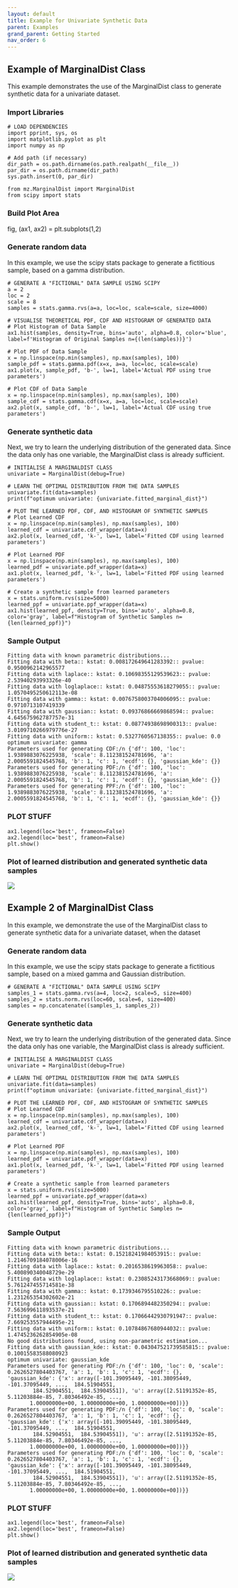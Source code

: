 ```yaml
---
layout: default
title: Example for Univariate Synthetic Data
parent: Examples
grand_parent: Getting Started
nav_order: 6
---
```


## Example of MarginalDist Class
This example demonstrates the use of the MarginalDist class to generate synthetic data for a univariate dataset.

### Import Libraries
```
# LOAD DEPENDENCIES
import pprint, sys, os
import matplotlib.pyplot as plt
import numpy as np

# Add path (if necessary)
dir_path = os.path.dirname(os.path.realpath(__file__))
par_dir = os.path.dirname(dir_path)
sys.path.insert(0, par_dir)

from mz.MarginalDist import MarginalDist
from scipy import stats
```

### Build Plot Area
fig, (ax1, ax2) = plt.subplots(1,2)

### Generate random data
In this example, we use the scipy stats package to generate a fictitious sample, based on a gamma distribution.
```
# GENERATE A "FICTIONAL" DATA SAMPLE USING SCIPY
a = 2
loc = 2
scale = 8
samples = stats.gamma.rvs(a=a, loc=loc, scale=scale, size=4000)

# VISUALISE THEORETICAL PDF, CDF AND HISTOGRAM OF GENERATED DATA
# Plot Histogram of Data Sample
ax1.hist(samples, density=True, bins='auto', alpha=0.8, color='blue', label=f'Histogram of Original Samples n={(len(samples))}')

# Plot PDF of Data Sample
x = np.linspace(np.min(samples), np.max(samples), 100)
sample_pdf = stats.gamma.pdf(x=x, a=a, loc=loc, scale=scale)
ax1.plot(x, sample_pdf, 'b-', lw=1, label='Actual PDF using true parameters')

# Plot CDF of Data Sample
x = np.linspace(np.min(samples), np.max(samples), 100)
sample_cdf = stats.gamma.cdf(x=x, a=a, loc=loc, scale=scale)
ax2.plot(x, sample_cdf, 'b-', lw=1, label='Actual CDF using true parameters')
```

### Generate synthetic data
Next, we try to learn the underlying distribution of the generated data. Since the data only has one variable, the MarginalDist class is already sufficient.
```
# INITIALISE A MARGINALDIST CLASS
univariate = MarginalDist(debug=True)

# LEARN THE OPTIMAL DISTRIBUTION FROM THE DATA SAMPLES
univariate.fit(data=samples)
print(f"optimum univariate: {univariate.fitted_marginal_dist}")

# PLOT THE LEARNED PDF, CDF, AND HISTOGRAM OF SYNTHETIC SAMPLES
# Plot Learned CDF
x = np.linspace(np.min(samples), np.max(samples), 100)
learned_cdf = univariate.cdf_wrapper(data=x)
ax2.plot(x, learned_cdf, 'k-', lw=1, label='Fitted CDF using learned parameters')

# Plot Learned PDF
x = np.linspace(np.min(samples), np.max(samples), 100)
learned_pdf = univariate.pdf_wrapper(data=x)
ax1.plot(x, learned_pdf, 'k-', lw=1, label='Fitted PDF using learned parameters')

# Create a synthetic sample from learned parameters
x = stats.uniform.rvs(size=5000)
learned_ppf = univariate.ppf_wrapper(data=x)
ax1.hist(learned_ppf, density=True, bins='auto', alpha=0.8, color='gray', label=f"Histogram of Synthetic Samples n={len(learned_ppf)}")
```

### Sample Output
```
Fitting data with known parametric distributions...
Fitting data with beta:: kstat: 0.008172649641283392:: pvalue: 0.9500962142965577
Fitting data with laplace:: kstat: 0.10698355129539623:: pvalue: 2.53940293993326e-40
Fitting data with loglaplace:: kstat: 0.04875553618279055:: pvalue: 1.0570495250612113e-08
Fitting data with gamma:: kstat: 0.0076758003704006095:: pvalue: 0.9710713107419339
Fitting data with gaussian:: kstat: 0.09376866669868594:: pvalue: 4.645675962787757e-31
Fitting data with student_t:: kstat: 0.08774938698900313:: pvalue: 3.0109710266979776e-27
Fitting data with uniform:: kstat: 0.5327760567138355:: pvalue: 0.0
optimum univariate: gamma
Parameters used for generating CDF:/n {'df': 100, 'loc': 1.9389883076225938, 'scale': 8.112381524781696, 'a': 2.0005591824545768, 'b': 1, 'c': 1, 'ecdf': {}, 'gaussian_kde': {}}
Parameters used for generating PDF:/n {'df': 100, 'loc': 1.9389883076225938, 'scale': 8.112381524781696, 'a': 2.0005591824545768, 'b': 1, 'c': 1, 'ecdf': {}, 'gaussian_kde': {}}
Parameters used for generating PPF:/n {'df': 100, 'loc': 1.9389883076225938, 'scale': 8.112381524781696, 'a': 2.0005591824545768, 'b': 1, 'c': 1, 'ecdf': {}, 'gaussian_kde': {}}
```

### PLOT STUFF
```
ax1.legend(loc='best', frameon=False)
ax2.legend(loc='best', frameon=False)
plt.show()
```

### Plot of learned distribution and generated synthetic data samples
![](../../assets/img/univariate_example_1.png)

## Example 2 of MarginalDist Class
In this example, we demonstrate the use of the MarginalDist class to generate synthetic data for a univariate dataset, when the dataset

### Generate random data
In this example, we use the scipy stats package to generate a fictitious sample, based on a mixed gamma and Gaussian distribution.
```
# GENERATE A "FICTIONAL" DATA SAMPLE USING SCIPY
samples_1 = stats.gamma.rvs(a=4, loc=2, scale=5, size=400)
samples_2 = stats.norm.rvs(loc=60, scale=6, size=400)
samples = np.concatenate((samples_1, samples_2))
```

### Generate synthetic data
Next, we try to learn the underlying distribution of the generated data. Since the data only has one variable, the MarginalDist class is already sufficient.
```
# INITIALISE A MARGINALDIST CLASS
univariate = MarginalDist(debug=True)

# LEARN THE OPTIMAL DISTRIBUTION FROM THE DATA SAMPLES
univariate.fit(data=samples)
print(f"optimum univariate: {univariate.fitted_marginal_dist}")

# PLOT THE LEARNED PDF, CDF, AND HISTOGRAM OF SYNTHETIC SAMPLES
# Plot Learned CDF
x = np.linspace(np.min(samples), np.max(samples), 100)
learned_cdf = univariate.cdf_wrapper(data=x)
ax2.plot(x, learned_cdf, 'k-', lw=1, label='Fitted CDF using learned parameters')

# Plot Learned PDF
x = np.linspace(np.min(samples), np.max(samples), 100)
learned_pdf = univariate.pdf_wrapper(data=x)
ax1.plot(x, learned_pdf, 'k-', lw=1, label='Fitted PDF using learned parameters')

# Create a synthetic sample from learned parameters
x = stats.uniform.rvs(size=5000)
learned_ppf = univariate.ppf_wrapper(data=x)
ax1.hist(learned_ppf, density=True, bins='auto', alpha=0.8, color='gray', label=f"Histogram of Synthetic Samples n={len(learned_ppf)}")
```

### Sample Output
```
Fitting data with known parametric distributions...
Fitting data with beta:: kstat: 0.15218241984053915:: pvalue: 1.2146709184078006e-16
Fitting data with laplace:: kstat: 0.2016538619963058:: pvalue: 5.400890340048729e-29
Fitting data with loglaplace:: kstat: 0.23085243173668069:: pvalue: 5.761247455714581e-38
Fitting data with gamma:: kstat: 0.1739346795510226:: pvalue: 1.231265354302602e-21
Fitting data with gaussian:: kstat: 0.1706894482350294:: pvalue: 7.563699611893537e-21
Fitting data with student_t:: kstat: 0.17066442930791947:: pvalue: 7.669253557944495e-21
Fitting data with uniform:: kstat: 0.10784867680944032:: pvalue: 1.4745236262854905e-08
No good distributions found, using non-parametric estimation...
Fitting data with gaussian_kde:: kstat: 0.043047521739585815:: pvalue: 0.10015583588080923
optimum univariate: gaussian_kde
Parameters used for generating PDF:/n {'df': 100, 'loc': 0, 'scale': 0.2626527804403767, 'a': 1, 'b': 1, 'c': 1, 'ecdf': {}, 'gaussian_kde': {'x': array([-101.39095449, -101.38095449, -101.37095449, ...,  184.51904551,
        184.52904551,  184.53904551]), 'u': array([2.51191352e-85, 5.11203884e-85, 7.80346492e-85, ...,
       1.00000000e+00, 1.00000000e+00, 1.00000000e+00])}}
Parameters used for generating PDF:/n {'df': 100, 'loc': 0, 'scale': 0.2626527804403767, 'a': 1, 'b': 1, 'c': 1, 'ecdf': {}, 'gaussian_kde': {'x': array([-101.39095449, -101.38095449, -101.37095449, ...,  184.51904551,
        184.52904551,  184.53904551]), 'u': array([2.51191352e-85, 5.11203884e-85, 7.80346492e-85, ...,
       1.00000000e+00, 1.00000000e+00, 1.00000000e+00])}}
Parameters used for generating PDF:/n {'df': 100, 'loc': 0, 'scale': 0.2626527804403767, 'a': 1, 'b': 1, 'c': 1, 'ecdf': {}, 'gaussian_kde': {'x': array([-101.39095449, -101.38095449, -101.37095449, ...,  184.51904551,
        184.52904551,  184.53904551]), 'u': array([2.51191352e-85, 5.11203884e-85, 7.80346492e-85, ...,
       1.00000000e+00, 1.00000000e+00, 1.00000000e+00])}}
```

### PLOT STUFF
```
ax1.legend(loc='best', frameon=False)
ax2.legend(loc='best', frameon=False)
plt.show()
```

### Plot of learned distribution and generated synthetic data samples
![](../../assets/img/univariate_example_2.png)
